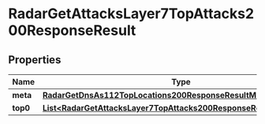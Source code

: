 

# RadarGetAttacksLayer7TopAttacks200ResponseResult


## Properties

| Name | Type | Description | Notes |
|------------ | ------------- | ------------- | -------------|
|**meta** | [**RadarGetDnsAs112TopLocations200ResponseResultMeta**](RadarGetDnsAs112TopLocations200ResponseResultMeta.md) |  |  |
|**top0** | [**List&lt;RadarGetAttacksLayer7TopAttacks200ResponseResultTop0Inner&gt;**](RadarGetAttacksLayer7TopAttacks200ResponseResultTop0Inner.md) |  |  |



